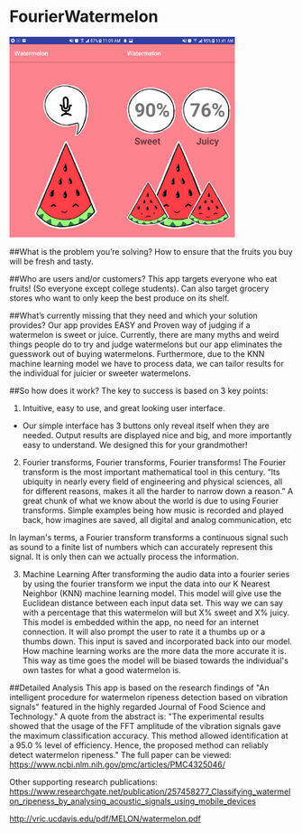 # FourierWatermelon

<img src="https://github.com/stluo/FourierWatermelon/blob/master/23555423_10212906989342806_1946067151_o.png" width="200"><img src="https://github.com/stluo/FourierWatermelon/blob/master/23558050_10212907160747091_1647842561_o.png" width="200">



##What is the problem you’re solving? 
How to ensure that the fruits you buy will be fresh and tasty. 

##Who are users and/or customers? 
This app targets everyone who eat fruits! (So everyone except college students). 
Can also target grocery stores who want to only keep the best produce on its shelf. 

##What’s currently missing that they need and which your solution provides?
Our app provides EASY and Proven way of judging if a watermelon is sweet or juice. Currently, there are many myths and weird things people do to try and judge watermelons but our app eliminates the guesswork out of buying watermelons. Furthermore, due to the KNN machine learning model we have to process data, we can tailor results for the individual for juicier or sweeter watermelons. 

##So how does it work? 
The key to success is based on 3 key points: 

1. Intuitive, easy to use, and great looking user interface.
- Our simple interface has 3 buttons only reveal itself when they are needed. Output results are displayed nice and big, and more importantly easy to understand. We designed this for your grandmother! 

2. Fourier transforms, Fourier transforms, Fourier transforms!
The Fourier transform is the most important mathematical tool in this century. “Its ubiquity in nearly every field of engineering and physical sciences, all for different reasons, makes it all the harder to narrow down a reason.” A great chunk of what we know about the world is due to using Fourier transforms. Simple examples being how music is recorded and played back, how imagines are saved, all digital and analog communication, etc 

In layman's terms, a Fourier transform transforms a continuous signal such as sound to a finite list of numbers which can accurately represent this signal. It is only then can we actually process the information. 


3. Machine Learning 
After transforming the audio data into a fourier series by using the fourier transform we input the data into our K Nearest Neighbor (KNN) machine learning model. This model will give use the Euclidean distance between each input data set. This way we can say with a percentage that this watermelon will but X% sweet and X% juicy. This model is embedded within the app, no need for an internet connection. It will also prompt the user to rate it a thumbs up or a thumbs down. This input is saved and incorporated back into our model. How machine learning works are the more data the more accurate it is. This way as time goes the model will be biased towards the individual's own tastes for what a good watermelon is. 


##Detailed Analysis 
This app is based on the research findings of "An intelligent procedure for watermelon ripeness detection based on vibration signals" featured in the highly regarded Journal of Food Science and Technology." A quote from the abstract is: "The experimental results showed that the usage of the FFT amplitude of the vibration signals gave the maximum classification accuracy. This method allowed identification at a 95.0 % level of efficiency. Hence, the proposed method can reliably detect watermelon ripeness." The full paper can be viewed: https://www.ncbi.nlm.nih.gov/pmc/articles/PMC4325046/

Other supporting research publications:
https://www.researchgate.net/publication/257458277_Classifying_watermelon_ripeness_by_analysing_acoustic_signals_using_mobile_devices

http://vric.ucdavis.edu/pdf/MELON/watermelon.pdf

